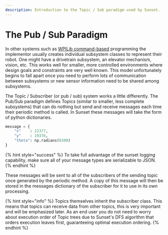 ```yaml
---
description: Introduction to the Topic / Sub paradigm used by Sunset.
---
```


# The Pub / Sub Paradigm

In other systems such as [WPILib command-based](https://docs.wpilib.org/en/stable/docs/software/commandbased/index.html) programming the implementor usually creates individual subsystem classes to represent their robot.  One might have a drivetrain subsystem, an elevator mechanism, vision, etc.  This works well for smaller, more controlled environments where design goals and constraints are very well known.  This model unfortunately begins to fall apart once you need to perform lots of communication between subsystems or new sensor information need to be shared among subsystems.

The Topic / Subscriber (or pub / sub) system works a little differently.  The Pub/Sub paradigm defines Topics (similar to smaller, less complete subsystems) that can do nothing but send and receive messages each time their periodic method is called.  In Sunset these messages will take the form of python dictionaries. &#x20;

```python
message = {
    "x"    : 22377, 
    "y"    : 19376, 
    "theta": np.radians(8300)
}
```

{% hint style="success" %}
To take full advantage of the sunset logging capability, make sure all of your message types are serializable to JSON.
{% endhint %}

These messages will be sent to all of the subscribers of the sending topic once generated by the periodic method.  A copy of this message will then be stored in the messages dictionary of the subscriber for it to use in its own processing.&#x20;

{% hint style="info" %}
Topics themselves inherit the subscriber class.  This means that topics can receive data from other topics, this is very important and will be emphasized later.  As an end user you do not need to worry about execution order of Topic trees due to Sunset's DFS algorithm that orders execution leaves first, guaranteeing optimal execution ordering.&#x20;
{% endhint %}
